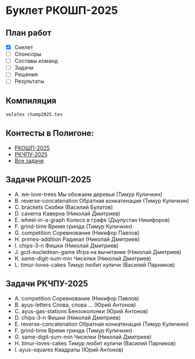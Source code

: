 # Буклет РКОШП-2025

## План работ

- [x] Скелет
- [ ] Спонсоры
- [ ] Составы команд
- [ ] Задачи
- [ ] Решения
- [ ] Результаты

## Компиляция

```cmd
xelatex champ2025.tex
```

## Контесты в Полигоне:

- [РКОШП-2025](https://polygon.codeforces.com/contest?contestId=49262)
- [РКЧПУ-2025](https://polygon.codeforces.com/contest?contestId=49263)
- [Все задачи](https://polygon.codeforces.com/contest?contestId=47811)

## Задачи РКОШП-2025

- A. we-love-trees Мы обожаем деревья (Тимур Куличкин)
- B. reverse-concatenation Обратная конкатенация (Тимур Куличкин)
- C. brackets Скобки (Василий Булатов)
- D. caverna Каверна (Николай Дмитриев)
- E. wheel-in-a-graph Колесо в графе (Дьулустан Никифоров)
- F. grind-time Время гринда (Тимур Куличкин)
- G. competition Соревнование (Никифор Павлов)
- H. primes-addition Радикал (Николай Дмитриев)
- I. chips-3-n Фишки (Николай Дмитриев)
- J. gcd-eucledean-game Игра на вычитание (Николай Дмитриев)
- K. same-digit-sum-min Чиселки (Николай Дмитриев)
- L. timur-loves-cakes Тимур любит куличи (Василий Парников)

## Задачи РКЧПУ-2025

- A. competition Соревнование (Никифор Павлов)
- B. ayus-letters Слова, слова ... (Юрий Антонов)
- C. ayus-gas-stations Бензоколонки (Юрий Антонов)
- D. chips-3-n Фишки (Николай Дмитриев)
- E. reverse-concatenation Обратная конкатенация (Тимур Куличкин)
- F. grind-time Время гринда (Тимур Куличкин)
- G. same-digit-sum-min Чиселки (Николай Дмитриев)
- H. timur-loves-cakes Тимур любит куличи (Василий Парников)
- I. ayus-squares Квадраты (Юрий Антонов)
